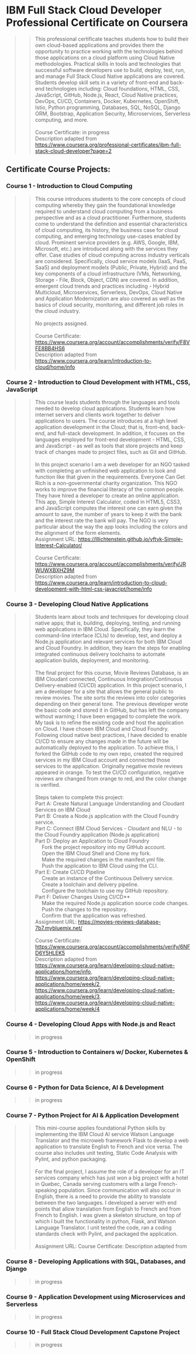 # IBM Full Stack Cloud Developer Professional Certificate on Coursera <br>
> >This professional certificate teaches students how to build their own cloud-based applications and provides them the opportunity to practice working with the technologies behind those applications on a cloud platform using Cloud Native methodologies. Practical skills in tools and technologies that successful software developers use to build, deploy, test, run, and manage Full Stack Cloud Native applications are covered. Students develop skill sets in a variety of front-end and back-end technologies including: Cloud foundations, HTML, CSS, JavaScript, GitHub, Node.js, React, Cloud Native practices, DevOps, CI/CD, Containers, Docker, Kubernetes, OpenShift, Istio, Python programming, Databases, SQL, NoSQL, Django ORM, Bootstrap, Application Security, Microservices, Serverless computing, and more. <br><br>
> > Course Certificate: in progress<br>
> > Description adapted from https://www.coursera.org/professional-certificates/ibm-full-stack-cloud-developer?page=2
## Certificate Course Projects: <br>
### Course 1 - Introduction to Cloud Computing <br>
> > This course introduces students to the core concepts of cloud computing whereby they gain the foundational knowledge required to understand cloud computing from a business perspective and as a cloud practitioner. Furthermore, students come to understand the definition and essential characteristics of cloud computing, its history, the business case for cloud computing, and emerging technology use-cases enabled by cloud. Prominent service providers (e.g. AWS, Google, IBM, Microsoft, etc.) are introduced along with the services they offer. Case studies of cloud computing across industry verticals are considered. Specifically, cloud service models (IaaS, PaaS, SaaS) and deployment models (Public, Private, Hybrid) and the key components of a cloud infrastructure (VMs, Networking, Storage - File, Block, Object, CDN) are covered. In addition, emergent cloud trends and practices including - Hybrid Multicloud, Microservices, Serverless, DevOps, Cloud Native and Application Modernization are also covered as well as the basics of cloud security, monitoring, and different job roles in the cloud industry. <br><br>
 > > No projects assigned.<br><br>
 > > Course Certificate: https://www.coursera.org/account/accomplishments/verify/F8VFE8BB4HS6<br>
 > > Description adapted from https://www.coursera.org/learn/introduction-to-cloud/home/info
### Course 2 - Introduction to Cloud Development with HTML, CSS, JavaScript <br>
> > This course leads students through the languages and tools needed to develop cloud applications. Students learn how internet servers and clients work together to deliver applications to users. The course introduces at a high level application development in the Cloud; that is, front-end, back-end, and full-stack development. In addition, it focuses on the languages employed for front-end development - HTML, CSS, and JavaScript - as well as tools that store projects and keep track of changes made to project files, such as Git and GitHub.<br><br>
> > In this project scenario I am a web developer for an NGO tasked with completing an unfinished web application to look and function like that given in the requirements. Everyone Can Get Rich is a non-governmental charity organization. This NGO works to improve the financial literacy of the common people. They have hired a developer to create an online application. This app, Simple Interest Calculator, coded in HTML5, CSS3, and JavaScript computes the interest one can earn given the amount to save, the number of years to keep it with the bank and the interest rate the bank will pay. The NGO is very particular about the way the app looks including the colors and the alignment of the form elements.<br>
> > Assignment URL: https://lllichtenstein.github.io/vftvk-Simple-Interest-Calculator/ <br><br>
> > Course Certificate: https://www.coursera.org/account/accomplishments/verify/JRWUWXBXHZ9M<br>
> > Description adapted from https://www.coursera.org/learn/introduction-to-cloud-development-with-html-css-javacript/home/info
### Course 3 - Developing Cloud Native Applications <br>
> >  Students learn about tools and techniques for developing cloud native apps; that is, building, deploying, testing, and running web applications in IBM Cloud. Specifically, they learn the command-line interface (CLIs) to develop, test, and deploy a Node.js application and relevant services for both IBM Cloud and Cloud Foundry. In addition, they learn the steps for enabling integrated continuous delivery toolchains to automate application builds, deployment, and monitoring.<br><br>
> > The final project for this course, Movie Reviews Database, is an IBM Cloudant connected, Continuous Integration/Continuous Delivery-enabled (CI/CD) application.
> > In this project scenario, I am a developer for a site that allows the general public to review movies. The site sorts the reviews into color categories depending on their general tone. The previous developer wrote the basic code and stored it in GitHub, but has left the company without warning; I have been engaged to complete the work. My task is to refine the existing code and host the application on Cloud. I have chosen IBM Cloud and Cloud Foundry. Following cloud native best practices, I have decided to enable CI/CD to ensure any changes made in the future will be automatically deployed to the application. To achieve this, I forked the GitHub code to my own repo, created the required services in my IBM Cloud account and connected those services to the application. Originally negative movie reviews appeared in orange. To test the CI/CD configuration, negative reviews are changed from orange to red, and the color change is verified.<br><br>
> > Steps taken to complete this project:<br>
Part A: Create Natural Language Understanding and Cloudant Services on IBM Cloud<br>
Part B: Create a Node.js application with the Cloud Foundry service.<br>
Part C: Connect IBM Cloud Services - Cloudant and NLU - to the Cloud Foundry application (Node.js application)<br>
Part D: Deploy an Application to Cloud Foundry<br>
> > &emsp; Fork the project repository into my GitHub account.<br>
> > &emsp; Open the IBM Cloud Shell and Clone my fork.<br>
> > &emsp; Make the required changes in the manifest.yml file.<br>
> > &emsp; Push the application to IBM Cloud using the CLI.<br>
Part E: Create CI/CD Pipeline<br>
> > &emsp; Create an instance of the Continuous Delivery service.<br>
> > &emsp; Create a toolchain and delivery pipeline.<br>
> > &emsp; Configure the toolchain to use my GitHub repository.<br>
Part F: Deliver Changes Using CI/CD**<br>
> > &emsp; Make the required Node.js application source code changes.<br>
> > &emsp; Push the changes to the repository.<br>
> > &emsp; Confirm that the application was refreshed.<br>
> > Assignment URL: https://movies-reviews-database-7b7.mybluemix.net/<br><br>
> > Course Certificate: https://www.coursera.org/account/accomplishments/verify/6NFD6Y5HLEK5<br>
> > Description adapted from https://www.coursera.org/learn/developing-cloud-native-applications/home/info, https://www.coursera.org/learn/developing-cloud-native-applications/home/week/2, https://www.coursera.org/learn/developing-cloud-native-applications/home/week/3, https://www.coursera.org/learn/developing-cloud-native-applications/home/week/4
### Course 4 - Developing Cloud Apps with Node.js and React <br>
> > in progress
### Course 5 - Introduction to Containers w/ Docker, Kubernetes & OpenShift <br>
> > in progress
### Course 6 - Python for Data Science, AI & Development <br>
> > in progress
### Course 7 - Python Project for AI & Application Development <br>
> > This mini-course applies foundational Python skills by implementing the IBM Cloud AI service Watson Language Translator and the microweb framework Flask to develop a web application to translate English to French and vice versa. The course also includes unit testing, Static Code Analysis with Pylint, and python packaging. <br><br> 
> > For the final project, I assume the role of a developer for an IT services company which has just won a big project with a hotel in Quebec, Canada serving customers with a large French-speaking population. Since communication will also occur in English, there is a need to provide the ability to translate between the two languages. I developed a server with end points that allow translation from English to French and from French to English. I was given a skeleton structure, on top of which I built the functionality in python, Flask, and Watson Language Translator. I unit tested the code, ran a coding standards check with Pylint, and packaged the application.<br><br>
> > Assignment URL: 
> > Course Certificate: 
> > Description adapted from 
### Course 8 - Developing Applications with SQL, Databases, and Django <br>
> > in progress
### Course 9 - Application Development using Microservices and Serverless <br>
> > in progress
### Course 10 - Full Stack Cloud Development Capstone Project <br>
> > in progress
